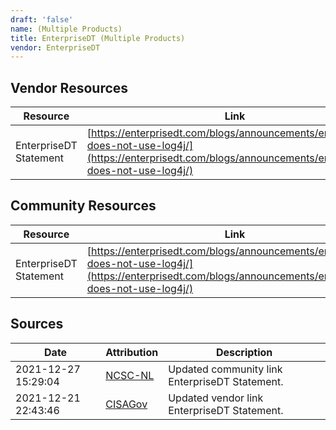 ```yaml
---
draft: 'false'
name: (Multiple Products)
title: EnterpriseDT (Multiple Products)
vendor: EnterpriseDT
---
```


## Vendor Resources
| Resource | Link |
| --- | --- |
| EnterpriseDT Statement | [https://enterprisedt.com/blogs/announcements/enterprisedt-does-not-use-log4j/](https://enterprisedt.com/blogs/announcements/enterprisedt-does-not-use-log4j/) |

## Community Resources
| Resource | Link |
| --- | --- |
| EnterpriseDT Statement | [https://enterprisedt.com/blogs/announcements/enterprisedt-does-not-use-log4j/](https://enterprisedt.com/blogs/announcements/enterprisedt-does-not-use-log4j/) |


## Sources
| Date | Attribution | Description |
| --- | --- | --- |
| 2021-12-27 15:29:04 | [NCSC-NL](https://github.com/NCSC-NL/log4shell/blob/main/software/README.md) | Updated community link EnterpriseDT Statement.  |
| 2021-12-21 22:43:46 | [CISAGov](https://raw.githubusercontent.com/cisagov/log4j-affected-db/develop/README.md) | Updated vendor link EnterpriseDT Statement.  |
